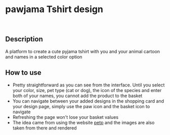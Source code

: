 # pawjama Tshirt design
<br>

## Description
A platform to create a cute pyjama tshirt with you and your animal cartoon and names in a selected color option
<br>

## How to use
- Pretty straightforward as you can see from the interface. Until you select your color, size, pet type (cat or dog), the icon of the species and enter both of your names, you cannot add the product to the basket
- You can navigate between your added designs in the shopping card and your design page, simply use the paw icon and the basket icon to navigate
- Refreshing the page won't lose your basket values
- The idea came from using the website [petp](https://pet-printed.com/) and the images are also taken from there and rendered
<br>
